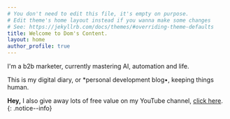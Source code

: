 ```yaml
---
# You don't need to edit this file, it's empty on purpose.
# Edit theme's home layout instead if you wanna make some changes
# See: https://jekyllrb.com/docs/themes/#overriding-theme-defaults
title: Welcome to Dom's Content.
layout: home
author_profile: true
---
```


I'm a b2b marketer, currently mastering AI, automation and life. 

This is my digital diary, or *personal development blog•, keeping things human.

  **Hey,** I also give away lots of free value on my YouTube channel, [click here](https://youtube.com/@doms-content). 
  {: .notice--info}
  
